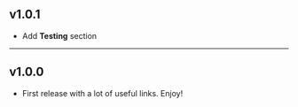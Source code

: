 ## v1.0.1

- Add **Testing** section

---

## v1.0.0

- First release with a lot of useful links. Enjoy!
